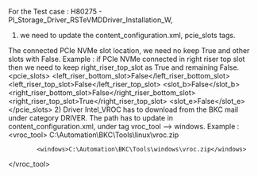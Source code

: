 For the Test case : H80275 - PI_Storage_Driver_RSTeVMDDriver_Installation_W,
1) we need to update the content_configuration.xml, pcie_slots tags.

The connected PCIe NVMe slot location, we need no keep True and other slots with False. 
Example : if PCIe NVMe connected in right riser top slot then we need to keep right_riser_top_slot as True and remaining False.
<pcie_slots>
            <left_riser_bottom_slot>False</left_riser_bottom_slot>
            <left_riser_top_slot>False</left_riser_top_slot>
            <slot_b>False</slot_b>
            <right_riser_bottom_slot>False</right_riser_bottom_slot>
            <right_riser_top_slot>True</right_riser_top_slot>
            <slot_e>False</slot_e>
</pcie_slots>
2) Driver Intel_VROC has to download from the BKC mail under category DRIVER.
The path has to update in content_configuration.xml, under tag vroc_tool --> windows. 
   Example :
   <vroc_tool>
            <linux>C:\Automation\BKC\Tools\linux\vroc.zip</linux>

            <windows>C:\Automation\BKC\Tools\windows\vroc.zip</windows>
   </vroc_tool>
